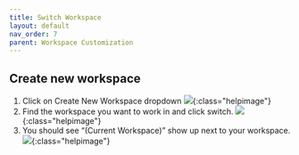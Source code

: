 ```yaml
---
title: Switch Workspace
layout: default
nav_order: 7
parent: Workspace Customization
---
```


## Create new workspace
1. Click on Create New Workspace dropdown
![]({{site.baseurl}}/images/switch-1.png){:class="helpimage"}
2. Find the workspace you want to work in and click switch.
![]({{site.baseurl}}/images/new-3.png){:class="helpimage"}
3. You should see “(Current Workspace)” show up next to your workspace.
![]({{site.baseurl}}/images/new-4.png){:class="helpimage"}

